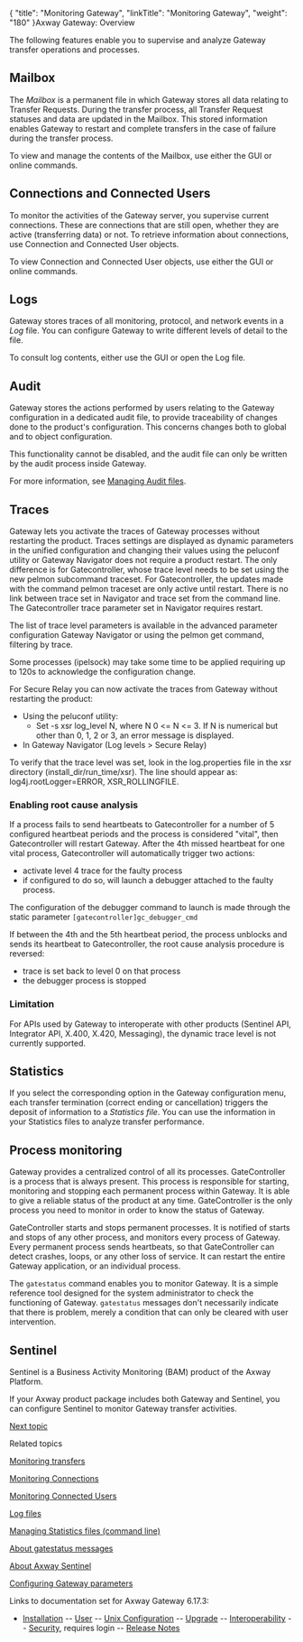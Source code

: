 {
    "title": "Monitoring Gateway",
    "linkTitle": "Monitoring Gateway",
    "weight": "180"
}<span class="mc-variable axway_variables.Component_Long_Name variable">Axway Gateway</span>: Overview

The following features enable you to supervise and analyze Gateway transfer operations and processes.

## Mailbox

The <span style="font-style: italic;">Mailbox</span> is a permanent file in which Gateway stores all data relating to Transfer Requests. During the transfer process, all Transfer Request statuses and data are updated in the Mailbox. This stored information enables Gateway to restart and complete transfers in the case of failure during the transfer process.

To view and manage the contents of the Mailbox, use either the GUI or online commands.

## Connections and Connected Users

To monitor the activities of the Gateway server, you supervise current connections. These are connections that are still open, whether they are active (transferring data) or not. To retrieve information about connections, use Connection and Connected User objects.

To view Connection and Connected User objects, use either the GUI or online commands.

## Logs

Gateway stores traces of all monitoring, protocol, and network events in a <span style="font-style: italic;">Log</span> file. You can configure Gateway to write different levels of detail to the file.

To consult log contents, either use the GUI or open the Log file.

<span id="Traces"></span>

## 

## Audit

Gateway stores the actions performed by users relating to the Gateway configuration in a dedicated audit file, to provide traceability of changes done to the product's configuration. This concerns changes both to global and to object configuration.

This functionality cannot be disabled, and the audit file can only be written by the audit process inside Gateway.

For more information, see <a href="../../audit" class="MCXref xref">Managing Audit files</a>.

## Traces

Gateway lets you activate the traces of Gateway processes without restarting the product. Traces settings are displayed as dynamic parameters in the unified configuration and changing their values using the <span class="code">peluconf</span> utility or Gateway Navigator does not require a product restart. The only difference is for Gatecontroller, whose trace level needs to be set using the new <span class="code">pelmon</span> subcommand <span class="code">traceset</span>. For Gatecontroller, the updates made with the command <span class="code">pelmon traceset</span> are only active until restart. There is no link between trace set in Navigator and trace set from the command line. The Gatecontroller trace parameter set in Navigator requires restart.

The list of trace level parameters is available in the advanced parameter configuration Gateway Navigator or using the <span class="code">pelmon</span> get command, filtering by trace.

Some processes (<span class="code">ipelsock</span>) may take some time to be applied requiring up to 120s to acknowledge the configuration change.

For Secure Relay you can now activate the traces from Gateway <span class="italic_in_para">without restarting the product</span>:

-   Using the <span class="code">peluconf</span> utility:
    -   Set <span class="code">-s xsr log\_level N</span>, where <span class="code">N 0 &lt;= N &lt;= 3</span>. If N is numerical but other than 0, 1, 2 or 3, an error message is displayed.
-   In Gateway Navigator (<span class="bold_in_para">Log levels > Secure Relay</span>)

To verify that the trace level was set, look in the <span class="code">log.properties</span> file in the xsr directory <span class="code">(install\_dir/run\_time/xsr</span>). The line should appear as: <span class="code">log4j.rootLogger=ERROR, XSR\_ROLLINGFILE</span>.

### Enabling root cause analysis

If a process fails to send heartbeats to Gatecontroller for a number of 5 configured heartbeat periods and the process is considered "vital", then Gatecontroller will restart Gateway. After the 4th missed heartbeat for one vital process, Gatecontroller will automatically trigger two actions:

-   activate level 4 trace for the faulty process
-   if configured to do so, will launch a debugger attached to the faulty process.

The configuration of the debugger command to launch is made through the static parameter `[gatecontroller]gc_debugger_cmd`

If between the 4th and the 5th heartbeat period, the process unblocks and sends its heartbeat to Gatecontroller, the root cause analysis procedure is reversed:

-   trace is set back to level 0 on that process
-   the debugger process is stopped

### Limitation

For APIs used by Gateway to interoperate with other products (Sentinel API, Integrator API, X.400, X.420, Messaging), the dynamic trace level is not currently supported.

## Statistics

If you select the corresponding option in the Gateway configuration menu, each transfer termination (correct ending or cancellation) triggers the deposit of information to a <span style="font-style: italic;">Statistics file</span>. You can use the information in your Statistics files to analyze transfer performance.

## Process monitoring

Gateway provides a centralized control of all its processes. GateController is a process that is always present. This process is responsible for starting, monitoring and stopping each permanent process within Gateway. It is able to give a reliable status of the product at any time. GateController is the only process you need to monitor in order to know the status of Gateway.

GateController starts and stops permanent processes. It is notified of starts and stops of any other process, and monitors every process of Gateway. Every permanent process sends heartbeats, so that GateController can detect crashes, loops, or any other loss of service. It can restart the entire Gateway application, or an individual process.

The `gatestatus` command enables you to monitor Gateway. It is a simple reference tool designed for the system administrator to check the functioning of Gateway. `gatestatus` messages don't necessarily indicate that there is problem, merely a condition that can only be cleared with user intervention.

## Sentinel

Sentinel is a Business Activity Monitoring (BAM) product of the <span class="mc-variable axway_variables.Platform_or_Suite_Short_Name variable">Axway Platform</span>.

If your Axway product package includes both Gateway and Sentinel, you can configure Sentinel to monitor Gateway transfer activities.

[Next topic](../ov_dmz_deployment)

Related topics

[Monitoring transfers](../../transfers_start_here/monitoring_transfers_start_here)

[Monitoring Connections](../../transfers_start_here/monitoring_transfers_start_here/monitoring_connections_gui)

[Monitoring Connected Users](../../transfers_start_here/monitoring_transfers_start_here/monitoring_connected_users_(gui))

[Log files](../../transfers_start_here/monitoring_transfers_start_here/log_files)

[Managing Statistics files (command line)](../../transfers_start_here/monitoring_transfers_start_here/viewing_and_managing_mailbox_contents_cli/managing_statistics_files)

[About gatestatus messages](../../starting_and_stopping_server/c_gatestatus_messages)

[About Axway Sentinel](../../connectors_about/sentinel_about)

<a href="../../configuration_start_here/config_gateway_paras" class="MCXref xref">Configuring Gateway parameters</a>

Links to documentation set for Axway Gateway <span class="mc-variable axway_variables.Release_Number variable">6.17.3</span>:

-   [Installation](/bundle/Gateway_6173_InstallationGuide_allOS_en_HTML5/page/Content/start_page.htm) -- [User](/bundle/Gateway_6173_UsersGuide_allOS_en_HTML5/page/Content/start_page.htm) -- [Unix Configuration](/bundle/Gateway_6173_ConfigurationGuide_UNIX_en_HTML5/page/Content/start_page.htm) -- [Upgrade](/bundle/Gateway_6173_UpgradeGuide_allOS_en_HTML5/page/Content/start_page.htm) -- [Interoperability](/bundle/Gateway_6173_InteroperabilityGuide_allOS_en_HTML5/page/Content/start_page.htm) -- [Security](/bundle/Gateway_6173_SecurityGuide_allOS_en_HTML5/page/Content/start_page.htm), requires login -- [Release Notes](/bundle/Gateway_6173_ReleaseNotes_allOS_en_HTML5/page/Content/Gateway_ReleaseNotes_allOS_en.htm)

